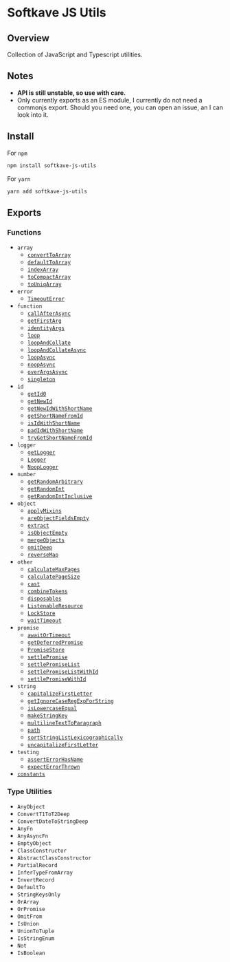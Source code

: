 # Softkave JS Utils

## Overview

Collection of JavaScript and Typescript utilities.

## Notes

- **API is still unstable, so use with care.**
- Only currently exports as an ES module, I currently do not need a commonjs export. Should you need one, you can open an issue, an I can look into it.

## Install

For `npm`

```sh
npm install softkave-js-utils
```

For `yarn`

```sh
yarn add softkave-js-utils
```

## Exports

### Functions

- `array`
  - [`convertToArray`](./src/array/convertToArray.ts)
  - [`defaultToArray`](./src/array/defaultToArray.ts)
  - [`indexArray`](./src/array/indexArray.ts)
  - [`toCompactArray`](./src/array/toCompactArray.ts)
  - [`toUniqArray`](./src/array/toUniqArray.ts)
- `error`
  - [`TimeoutError`](./src/error/TimeoutError.ts)
- `function`
  - [`callAfterAsync`](./src/function/callAfterAsync.ts)
  - [`getFirstArg`](./src/function/getFirstArg.ts)
  - [`identityArgs`](./src/function/identityArgs.ts)
  - [`loop`](./src/function/loop.ts)
  - [`loopAndCollate`](./src/function/loopAndCollate.ts)
  - [`loopAndCollateAsync`](./src/function/loopAndCollateAsync.ts)
  - [`loopAsync`](./src/function/loopAsync.ts)
  - [`noopAsync`](./src/function/noopAsync.ts)
  - [`overArgsAsync`](./src/function/overArgsAsync.ts)
  - [`singleton`](./src/function/singleton.ts)
- `id`
  - [`getId0`](./src/id/getId0.ts)
  - [`getNewId`](./src/id/getNewId.ts)
  - [`getNewIdWithShortName`](./src/id/getNewIdWithShortName.ts)
  - [`getShortNameFromId`](./src/id/getShortNameFromId.ts)
  - [`isIdWithShortName`](./src/id/isIdWithShortName.ts)
  - [`padIdWithShortName`](./src/id/padIdWithShortName.ts)
  - [`tryGetShortNameFromId`](./src/id/tryGetShortNameFromId.ts)
- `logger`
  - [`getLogger`](./src/logger/getLogger.ts)
  - [`Logger`](./src/logger/Logger.ts)
  - [`NoopLogger`](./src/logger/NoopLogger.ts)
- `number`
  - [`getRandomArbitrary`](./src/number/getRandomArbitrary.ts)
  - [`getRandomInt`](./src/number/getRandomInt.ts)
  - [`getRandomIntInclusive`](./src/number/getRandomIntInclusive.ts)
- `object`
  - [`applyMixins`](./src/object/applyMixins.ts)
  - [`areObjectFieldsEmpty`](./src/object/areObjectFieldsEmpty.ts)
  - [`extract`](./src/object/extract.ts)
  - [`isObjectEmpty`](./src/object/isObjectEmpty.ts)
  - [`mergeObjects`](./src/object/mergeObjects.ts)
  - [`omitDeep`](./src/object/omitDeep.ts)
  - [`reverseMap`](./src/object/reverseMap.ts)
- `other`
  - [`calculateMaxPages`](./src/other/calculateMaxPages.ts)
  - [`calculatePageSize`](./src/other/calculatePageSize.ts)
  - [`cast`](./src/other/cast.ts)
  - [`combineTokens`](./src/other/combineTokens.ts)
  - [`disposables`](./src/other/disposables.ts)
  - [`ListenableResource`](./src/other/ListenableResource.ts)
  - [`LockStore`](./src/other/LockStore.ts)
  - [`waitTimeout`](./src/other/waitTimeout.ts)
- `promise`
  - [`awaitOrTimeout`](./src/promise/awaitOrTimeout.ts)
  - [`getDeferredPromise`](./src/promise/getDeferredPromise.ts)
  - [`PromiseStore`](./src/promise/PromiseStore.ts)
  - [`settlePromise`](./src/promise/settlePromise.ts)
  - [`settlePromiseList`](./src/promise/settlePromiseList.ts)
  - [`settlePromiseListWithId`](./src/promise/settlePromiseListWithId.ts)
  - [`settlePromiseWithId`](./src/promise/settlePromiseWithId.ts)
- `string`
  - [`capitalizeFirstLetter`](./src/string/capitalizeFirstLetter.ts)
  - [`getIgnoreCaseRegExpForString`](./src/string/getIgnoreCaseRegExpForString.ts)
  - [`isLowercaseEqual`](./src/string/isLowercaseEqual.ts)
  - [`makeStringKey`](./src/string/makeStringKey.ts)
  - [`multilineTextToParagraph`](./src/string/multilineTextToParagraph.ts)
  - [`path`](./src/string/path.ts)
  - [`sortStringListLexicographically`](./src/string/sortStringListLexicographically.ts)
  - [`uncapitalizeFirstLetter`](./src/string/uncapitalizeFirstLetter.ts)
- `testing`
  - [`assertErrorHasName`](./src/testing/assertErrorHasName.ts)
  - [`expectErrorThrown`](./src/testing/expectErrorThrown.ts)
- [`constants`](./src/constants.ts)

### Type Utilities

- `AnyObject`
- `ConvertT1ToT2Deep`
- `ConvertDateToStringDeep`
- `AnyFn`
- `AnyAsyncFn`
- `EmptyObject`
- `ClassConstructor`
- `AbstractClassConstructor`
- `PartialRecord`
- `InferTypeFromArray`
- `InvertRecord`
- `DefaultTo`
- `StringKeysOnly`
- `OrArray`
- `OrPromise`
- `OmitFrom`
- `IsUnion`
- `UnionToTuple`
- `IsStringEnum`
- `Not`
- `IsBoolean`
